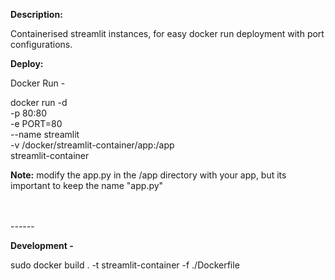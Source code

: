 <b>Description:</b>

Containerised streamlit instances, for easy docker run deployment with port configurations. 

<b>Deploy:</b>


Docker Run - 
<span style="margin-left: 30pt; width: 80%">
   
docker run -d \
   -p 80:80 \
   -e PORT=80 \
   --name streamlit \
   -v /docker/streamlit-container/app:/app \
   streamlit-container
</span>

<b>Note:</b> modify the app.py in the /app directory with your app, but its important to keep the name "app.py"





<br>
<br>
------

<b>Development -</b>

sudo docker build . -t streamlit-container -f ./Dockerfile
